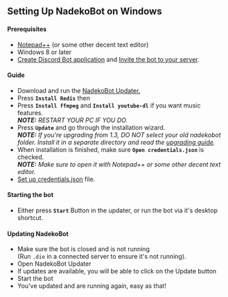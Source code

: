 ## Setting Up NadekoBot on Windows

#### Prerequisites 
- [Notepad++][Notepad++] (or some other decent text editor)
- Windows 8 or later
- [Create Discord Bot application](http://ghostbot.readthedocs.io/zh_TW/latest/JSON%20Explanations/#creating-discord-bot-application) and [Invite the bot to your server](http://ghostbot.readthedocs.io/zh_TW/latest/JSON%20Explanations/#inviting-your-bot-to-your-server). 

#### Guide 
- Download and run the [NadekoBot Updater.][Updater]
- Press **`Install Redis`** then
- Press **`Install ffmpeg`** and **`Install youtube-dl`** if you want music features. 			
***NOTE:** RESTART YOUR PC IF YOU DO.*
- Press **`Update`** and go through the installation wizard.			
***NOTE:** If you're upgrading from 1.3, DO NOT select your old nadekobot folder. Install it in a separate directory and read the [upgrading guide](http://ghostbot.readthedocs.io/zh_TW/latest/guides/Windows%20Guide/#updating-nadekobot).*
- When installation is finished, make sure **`Open credentials.json`** is checked. 			
***NOTE:** Make sure to open it with Notepad++ or some other decent text editor.*
- [Set up credentials.json](http://ghostbot.readthedocs.io/zh_TW/latest/JSON%20Explanations/#setting-up-credentialsjson-file) file.

#### Starting the bot
- Either press **`Start`** Button in the updater, or run the bot via it's desktop shortcut.

#### Updating NadekoBot
- Make sure the bot is closed and is not running 			
(Run `.die` in a connected server to ensure it's not running).
- Open NadekoBot Updater
- If updates are available, you will be able to click on the Update button
- Start the bot
- You've updated and are running again, easy as that!

[Updater]: https://download.nadekobot.me/
[DiscordApp]: https://discordapp.com/developers/applications/me
[Notepad++]: https://notepad-plus-plus.org/
[Invite Guide]: http://discord.kongslien.net/guide.html
[Google Console]: https://console.developers.google.com
[.NET Core SDK]: https://www.microsoft.com/net/core#windowscmd
